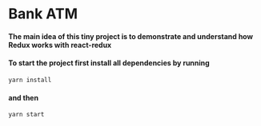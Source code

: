 # Bank ATM

#### The main idea of this tiny project is to demonstrate and understand  how Redux works with __react-redux__

#### To start the project first install all dependencies by running
```
yarn install
```
#### and then

```
yarn start
```